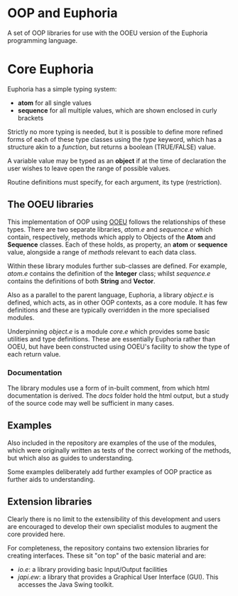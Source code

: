 # OOP and Euphoria

A set of OOP libraries for use with the OOEU version of the Euphoria programming language.

# Core Euphoria

Euphoria has a simple typing system:
* **atom** for all single values
* **sequence** for all multiple values, which are shown enclosed in curly brackets

Strictly no more typing is needed, but it is possible to define more refined forms of each of these type classes using the *type* keyword, which has a structure akin to a *function*, but returns a boolean (TRUE/FALSE) value.

A variable value may be typed as an **object** if at the time of declaration the user wishes to leave open the range of possible values.

Routine definitions must specify, for each argument, its type (restriction).

## The OOEU libraries

This implementation of OOP using [OOEU](http://ooeu.sourceforge.net/) follows the relationships of these types. There are two separate libraries, *atom.e* and *sequence.e* which contain, respectively, methods which apply to Objects of the **Atom** and **Sequence** classes. Each of these holds, as property, an **atom** or **sequence** value, alongside a range of *methods* relevant to each data class.

Within these library modules further sub-classes are defined. For example, *atom.e* contains the definition of the **Integer** class; whilst *sequence.e* contains the definitions of both **String** and **Vector**.

Also as a parallel to the parent language, Euphoria, a library *object.e* is defined, which acts, as in other OOP contexts, as a core module. It has few definitions and these are typically overridden in the more specialised modules.

Underpinning *object.e* is a module *core.e* which provides some basic utilities and type definitions. These are essentially Euphoria rather than OOEU, but have been constructed using OOEU's facility to show the type of each return value.

### Documentation

The library modules use a form of in-built comment, from which html documentation is derived. The *docs* folder hold the html output, but a study of the source code may well be sufficient in many cases.

## Examples

Also included in the repository are examples of the use of the modules, which were originally written as tests of the correct working of the methods, but which also as guides to understanding.

Some examples deliberately add further examples of OOP practice as further aids to understanding.

## Extension libraries

Clearly there is no limit to the extensibility of this development and users are encouraged to develop their own specialist modules to augment the core provided here.

For completeness, the repository contains two extension libraries for creating interfaces. These sit "on top" of the basic material and are:

* *io.e*: a library providing basic Input/Output facilities
* *japi.ew*: a library that provides a Graphical User Interface (GUI). This accesses the Java Swing toolkit.
